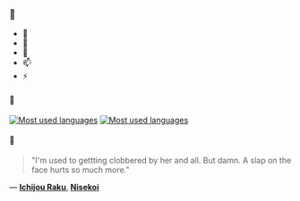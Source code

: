 ### 👋

- 🔭
- 🌱
- 💬
- 📫
- ⚡

#### 🧏

[![Most used languages](https://github-readme-stats-aynah.vercel.app/api/top-langs/?username=aynh&theme=solarized-dark&langs_count=6&layout=compact&hide_title=true)](https://github.com/anuraghazra/github-readme-stats#gh-dark-mode-only)
[![Most used languages](https://github-readme-stats-aynah.vercel.app/api/top-langs/?username=aynh&theme=solarized-light&langs_count=6&layout=compact&hide_title=true)](https://github.com/anuraghazra/github-readme-stats#gh-light-mode-only)

#### 💬

> "I'm used to gettting clobbered by her and all. But damn. A slap on the face hurts so much more."

&mdash; [**Ichijou Raku**](https://myanimelist.net/character.php?q=Ichijou%20Raku&cat=character), [**Nisekoi**](https://myanimelist.net/search/all?q=Nisekoi&cat=all)
